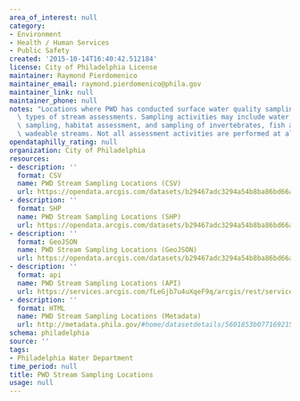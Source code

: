 ```yaml
---
area_of_interest: null
category:
- Environment
- Health / Human Services
- Public Safety
created: '2015-10-14T16:40:42.512184'
license: City of Philadelphia License
maintainer: Raymond Pierdomenico
maintainer_email: raymond.pierdomenico@phila.gov
maintainer_link: null
maintainer_phone: null
notes: "Locations where PWD has conducted surface water quality sampling and other\
  \ types of stream assessments. Sampling activities may include water quality grab\
  \ sampling, habitat assessment, and sampling of invertebrates, fish and algae from\
  \ wadeable streams. Not all assessment activities are performed at all sites."
opendataphilly_rating: null
organization: City of Philadelphia
resources:
- description: ''
  format: CSV
  name: PWD Stream Sampling Locations (CSV)
  url: https://opendata.arcgis.com/datasets/b29467adc3294a54b8ba86bd66af13cd_0.csv
- description: ''
  format: SHP
  name: PWD Stream Sampling Locations (SHP)
  url: https://opendata.arcgis.com/datasets/b29467adc3294a54b8ba86bd66af13cd_0.zip
- description: ''
  format: GeoJSON
  name: PWD Stream Sampling Locations (GeoJSON)
  url: https://opendata.arcgis.com/datasets/b29467adc3294a54b8ba86bd66af13cd_0.geojson
- description: ''
  format: api
  name: PWD Stream Sampling Locations (API)
  url: https://services.arcgis.com/fLeGjb7u4uXqeF9q/arcgis/rest/services/StreamSamplingLocations/FeatureServer/0/query?outFields=*&where=1%3D1
- description: ''
  format: HTML
  name: PWD Stream Sampling Locations (Metadata)
  url: http://metadata.phila.gov/#home/datasetdetails/5601853b077169215719b5ce/representationdetails/5618031f275ce6a93cac81be/
schema: philadelphia
source: ''
tags:
- Philadelphia Water Department
time_period: null
title: PWD Stream Sampling Locations
usage: null
---
```


